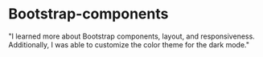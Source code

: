 # Bootstrap-components
"I learned more about Bootstrap components, layout, and responsiveness. Additionally, I was able to customize the color theme for the dark mode."
